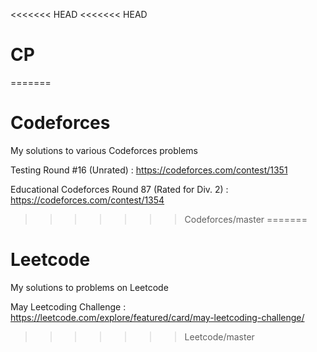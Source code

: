 <<<<<<< HEAD
<<<<<<< HEAD
# CP
=======
# Codeforces
My solutions to various Codeforces problems

Testing Round #16 (Unrated) : https://codeforces.com/contest/1351

Educational Codeforces Round 87 (Rated for Div. 2) : https://codeforces.com/contest/1354
>>>>>>> Codeforces/master
=======
# Leetcode
My solutions to problems on Leetcode

May Leetcoding Challenge : https://leetcode.com/explore/featured/card/may-leetcoding-challenge/
>>>>>>> Leetcode/master
